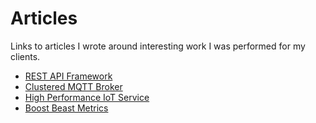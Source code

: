 # Articles

Links to articles I wrote around interesting work I was performed for my clients.

<snippet id="article-links">
<ul>
  <li><a href="rest-api-framework.md">REST API Framework</a></li>
  <li><a href="clustered-mqtt-broker.md">Clustered MQTT Broker</a></li>
  <li><a href="High-Performance-IoT-Service.md">High Performance IoT Service</a></li>
  <li><a href="Boost-Beast-Metrics.md">Boost Beast Metrics</a></li>
</ul>
</snippet>
